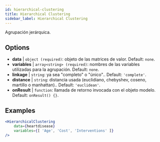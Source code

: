 ```yaml
---
id: hierarchical-clustering
title: Hierarchical Clustering
sidebar_label: Hierarchical Clustering
---
```


Agrupación jerárquica.

## Options

* __data__ | `object (required)`: objeto de las matrices de valor. Default: `none`.
* __variables__ | `array<string> (required)`: nombres de las variables utilizadas para la agrupación. Default: `none`.
* __linkage__ | `string`: ya sea "completo" o "único".. Default: `'complete'`.
* __distance__ | `string`: distancia usada (euclidiano, chebyshev, coseno, martillo o manhattan).. Default: `'euclidean'`.
* __onResult__ | `function`: llamada de retorno invocada con el objeto modelo. Default: `onResult() {}`.


## Examples

```jsx live
<HierarchicalClustering 
    data={heartdisease} 
    variables={[ 'Age', 'Cost', 'Interventions' ]}
/>
```

